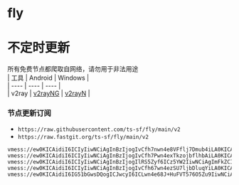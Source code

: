 # fly
# 不定时更新
所有免费节点都爬取自网络，请勿用于非法用途  
|  工具  | Android  | Windows  |  
|  ----  | ----   | ----  |  
| v2ray  | [v2rayNG](https://github.com/2dust/v2rayNG/releases) | [v2rayN](https://github.com/2dust/v2rayN/releases) |  
  
### 节点更新订阅  
- `https://raw.githubusercontent.com/ts-sf/fly/main/v2`  
- `https://raw.fastgit.org/ts-sf/fly/main/v2`  
``` 
vmess://ew0KICAidiI6ICIyIiwNCiAgInBzIjogIvCfh7nwn4e8VFflj7Dmub4iLA0KICAiYWRkIjogIjYwLjI1MS4zLjc1IiwNCiAgInBvcnQiOiAiNDc3MTEiLA0KICAiaWQiOiAiNDE4MDQ4YWYtYTI5My00Yjk5LTliMGMtOThjYTM1ODBkZDI0IiwNCiAgImFpZCI6ICI2NCIsDQogICJzY3kiOiAiYXV0byIsDQogICJuZXQiOiAidGNwIiwNCiAgInR5cGUiOiAibm9uZSIsDQogICJob3N0IjogIiIsDQogICJwYXRoIjogIi8iLA0KICAidGxzIjogIiIsDQogICJzbmkiOiAiIg0KfQ==
vmess://ew0KICAidiI6ICIyIiwNCiAgInBzIjogIvCfh7Pwn4exTkzojbflhbAiLA0KICAiYWRkIjogIjE1Ni4yNDkuMTguMzYiLA0KICAicG9ydCI6ICI0MjMzNSIsDQogICJpZCI6ICI0MTgwNDhhZi1hMjkzLTRiOTktOWIwYy05OGNhMzU4MGRkMjQiLA0KICAiYWlkIjogIjY0IiwNCiAgInNjeSI6ICJhdXRvIiwNCiAgIm5ldCI6ICJ0Y3AiLA0KICAidHlwZSI6ICJub25lIiwNCiAgImhvc3QiOiAiYmF4d2FyZnJleS43Njg5ODEwMi54eXoiLA0KICAicGF0aCI6ICIvYnh0a21pYW8iLA0KICAidGxzIjogIiIsDQogICJzbmkiOiAiIg0KfQ==
vmess://ew0KICAidiI6ICIyIiwNCiAgInBzIjogIlRS5Zyf6ICz5YW2IiwNCiAgImFkZCI6ICIyMjMuMTExLjEyOS4xMTYiLA0KICAicG9ydCI6ICI2MzAyOCIsDQogICJpZCI6ICIzM2QwNGFkNi1jN2RhLTNiYTEtODk0MS0zODQ1OTc4MjA5YTkiLA0KICAiYWlkIjogIjAiLA0KICAic2N5IjogImF1dG8iLA0KICAibmV0IjogIndzIiwNCiAgInR5cGUiOiAibm9uZSIsDQogICJob3N0IjogIm11Z3VhLXRyMDEuY292aWQxOS5yaXAiLA0KICAicGF0aCI6ICIiLA0KICAidGxzIjogInRscyIsDQogICJzbmkiOiAiIg0KfQ==
vmess://ew0KICAidiI6ICIyIiwNCiAgInBzIjogIvCfh67wn4ezSU7ljbDluqYiLA0KICAiYWRkIjogImZyZWUtaWQuYWp1bnN0b3Jlcy5tZSIsDQogICJwb3J0IjogIjQ0MyIsDQogICJpZCI6ICI2OTRjYWEwMy0zYjJmLTQ3NmItOGI2Yy03MTExMTVhMmMxMjgiLA0KICAiYWlkIjogIjAiLA0KICAic2N5IjogImF1dG8iLA0KICAibmV0IjogIndzIiwNCiAgInR5cGUiOiAiIiwNCiAgImhvc3QiOiAiZnJlZS1pZC5hanVuc3RvcmVzLm1lIiwNCiAgInBhdGgiOiAiL3ZtZXNzIiwNCiAgInRscyI6ICJ0bHMiLA0KICAic25pIjogImJ1Zy5jb20iDQp9
vmess://ew0KICAidiI6IG51bGwsDQogICJwcyI6ICLwn4e68J+HuFVT576O5Zu9IiwNCiAgImFkZCI6ICJoZC5tYW1hZGN1Y3UuY29tIiwNCiAgInBvcnQiOiAiMjA1MiIsDQogICJpZCI6ICI4ZWQ5YWVjMi1lMDJlLTRhMjctZmUwMi1jM2UyMDQ1MmU0YzciLA0KICAiYWlkIjogIjAiLA0KICAic2N5IjogbnVsbCwNCiAgIm5ldCI6ICJ3cyIsDQogICJ0eXBlIjogImF1dG8iLA0KICAiaG9zdCI6ICJoNC5tYW1hZGN1Y3UuY29tIiwNCiAgInBhdGgiOiAiLyIsDQogICJ0bHMiOiAiIiwNCiAgInNuaSI6ICIiDQp9
```